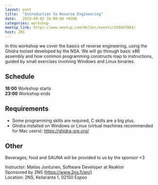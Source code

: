 ```yaml
---
layout: post
title:  "Introduction to Reverse Engineering"
date:   2019-09-02 18:00:00 +0300
categories: workshop
meetup_link: https://www.meetup.com/HelSec/events/259847064/
host: 2NS
---
```

In this workshop we cover the basics of reverse engineering, using the Ghidra toolset developed by the NSA. We will go through basic x86 assembly and how common programming constructs map to instructions, guided by small exercises involving Windows and Linux binaries.

## Schedule 

**18:00** Workshop starts  
**23:00** Workshop ends

## Requirements
- Some programming skills are required, C skills are a big plus.
- Ghidra installed on Windows or Linux (virtual machines recommended for Mac users): https://ghidra-sre.org/

## Other
Beverages, food and SAUNA will be provided to us by the sponsor <3

Instructor: Matias Juntunen, Software Developer at Reaktor    
Sponsored by 2NS (https://www.2ns.fi/en/)  
Location: 2NS, Keilaranta 1, 02150 Espoo